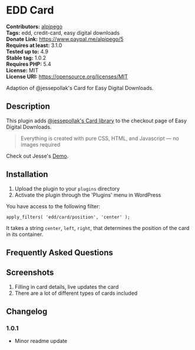 # EDD Card #
**Contributors:** [alpipego](https://profiles.wordpress.org/alpipego)  
**Tags:** edd, credit-card, easy digital downloads  
**Donate Link:** https://www.paypal.me/alpipego/5  
**Requires at least:** 3.1.0  
**Tested up to:** 4.9  
**Stable tag:** 1.0.2  
**Requires PHP:** 5.4  
**License:** MIT  
**License URI:** https://opensource.org/licenses/MIT  

Adaption of @jessepollak's Card for Easy Digital Downloads.

## Description ##

This plugin adds [@jessepollak's Card library](https://github.com/jessepollak/card) to the checkout page of Easy Digital Downloads.

> Everything is created with pure CSS, HTML, and Javascript — no images required

Check out Jesse's [Demo](https://jessepollak.github.io/card/).

## Installation ##

1. Upload the plugin to your `plugins` directory
1. Activate the plugin through the 'Plugins' menu in WordPress

You have access to the following filter:

```
apply_filters( 'edd/card/position', 'center' );
```

It takes a string `center`, `left`, `right`, that determines the position of the card in its container.

## Frequently Asked Questions ##

## Screenshots ##

1. Filling in card details, live updates the card
2. There are a lot of different types of cards included

## Changelog ##

### 1.0.1 ###
* Minor readme update

